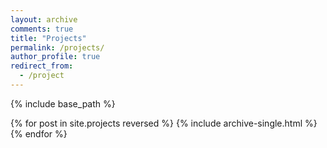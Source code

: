 ```yaml
---
layout: archive
comments: true
title: "Projects"
permalink: /projects/
author_profile: true
redirect_from:
  - /project
---
```


{% include base_path %}

{% for post in site.projects reversed %}
  {% include archive-single.html %}
{% endfor %}
